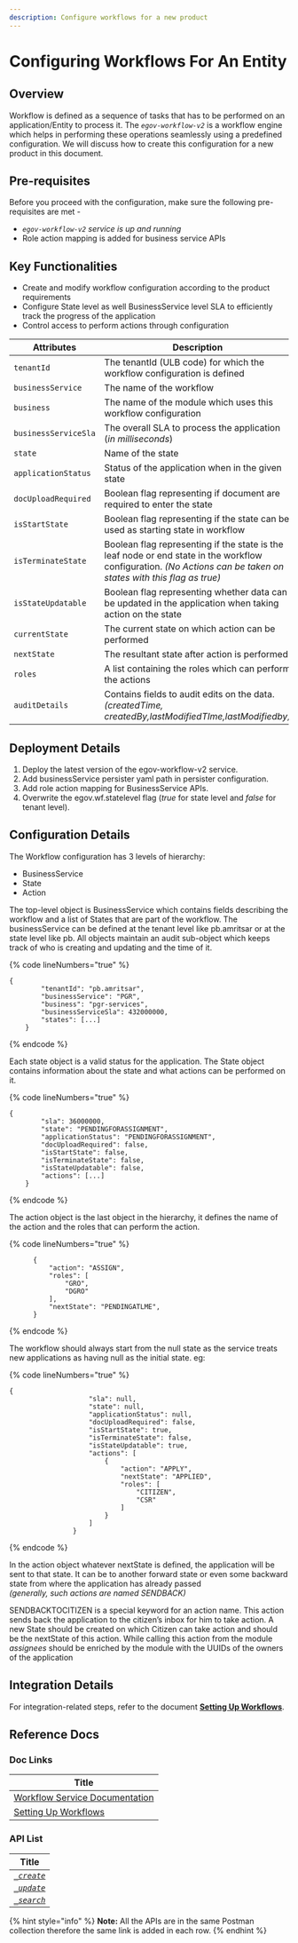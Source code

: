 ```yaml
---
description: Configure workflows for a new product
---
```


# Configuring Workflows For An Entity

## Overview

Workflow is defined as a sequence of tasks that has to be performed on an application/Entity to process it. The _`egov-workflow-v2`_ is a workflow engine which helps in performing these operations seamlessly using a predefined configuration. We will discuss how to create this configuration for a new product in this document.

## Pre-requisites

Before you proceed with the configuration, make sure the following pre-requisites are met -

* _`egov-workflow-v2` service is up and running_
* Role action mapping is added for business service APIs

## Key Functionalities

* Create and modify workflow configuration according to the product requirements
* Configure State level as well BusinessService level SLA to efficiently track the progress of the application
* Control access to perform actions through configuration

<table><thead><tr><th width="262">Attributes</th><th>Description</th></tr></thead><tbody><tr><td><code>tenantId</code></td><td>The tenantId (ULB code) for which the workflow configuration is defined</td></tr><tr><td><code>businessService</code></td><td>The name of the workflow</td></tr><tr><td><code>business</code></td><td>The name of the module which uses this workflow configuration</td></tr><tr><td><code>businessServiceSla</code></td><td>The overall SLA to process the application (<em>in milliseconds</em>)</td></tr><tr><td><code>state</code></td><td>Name of the state</td></tr><tr><td><code>applicationStatus</code></td><td>Status of the application when in the given state</td></tr><tr><td><code>docUploadRequired</code></td><td>Boolean flag representing if document are required to enter the state</td></tr><tr><td><code>isStartState</code></td><td>Boolean flag representing if the state can be used as starting state in workflow</td></tr><tr><td><code>isTerminateState</code></td><td>Boolean flag representing if the state is the leaf node or end state in the workflow configuration. <em>(No Actions can be taken on states with this flag as true)</em></td></tr><tr><td><code>isStateUpdatable</code></td><td>Boolean flag representing whether data can be updated in the application when taking action on the state</td></tr><tr><td><code>currentState</code></td><td>The current state on which action can be performed</td></tr><tr><td><code>nextState</code></td><td>The resultant state after action is performed</td></tr><tr><td><code>roles</code></td><td>A list containing the roles which can perform the actions</td></tr><tr><td><code>auditDetails</code></td><td>Contains fields to audit edits on the data. <em>(createdTime, createdBy,lastModifiedTIme,lastModifiedby)</em></td></tr></tbody></table>

## Deployment Details

1. Deploy the latest version of the egov-workflow-v2 service.
2. Add businessService persister yaml path in persister configuration.
3. Add role action mapping for BusinessService APIs.
4. Overwrite the egov.wf.statelevel flag (_true_ for state level and _false_ for tenant level).

## Configuration Details

The Workflow configuration has 3 levels of hierarchy:

* BusinessService
* State
* Action

The top-level object is BusinessService which contains fields describing the workflow and a list of States that are part of the workflow. The businessService can be defined at the tenant level like pb.amritsar or at the state level like pb. All objects maintain an audit sub-object which keeps track of who is creating and updating and the time of it.

{% code lineNumbers="true" %}
```
{
        "tenantId": "pb.amritsar",
        "businessService": "PGR",
        "business": "pgr-services",
        "businessServiceSla": 432000000,
        "states": [...]
    }
```
{% endcode %}

Each state object is a valid status for the application. The State object contains information about the state and what actions can be performed on it.

{% code lineNumbers="true" %}
```
{
        "sla": 36000000,
        "state": "PENDINGFORASSIGNMENT",
        "applicationStatus": "PENDINGFORASSIGNMENT",
        "docUploadRequired": false,
        "isStartState": false,
        "isTerminateState": false,
        "isStateUpdatable": false,
        "actions": [...]
    }
```
{% endcode %}

The action object is the last object in the hierarchy, it defines the name of the action and the roles that can perform the action.

{% code lineNumbers="true" %}
```
      {
          "action": "ASSIGN",
          "roles": [
              "GRO",
              "DGRO"
          ],
          "nextState": "PENDINGATLME",
      }
```
{% endcode %}

The workflow should always start from the null state as the service treats new applications as having null as the initial state. eg:

{% code lineNumbers="true" %}
```
{
                    "sla": null,
                    "state": null,
                    "applicationStatus": null,
                    "docUploadRequired": false,
                    "isStartState": true,
                    "isTerminateState": false,
                    "isStateUpdatable": true,
                    "actions": [
                        {
                            "action": "APPLY",
                            "nextState": "APPLIED",
                            "roles": [
                                "CITIZEN",
                                "CSR"
                            ]
                        }
                    ]
                }
```
{% endcode %}

In the action object whatever nextState is defined, the application will be sent to that state. It can be to another forward state or even some backward state from where the application has already passed\
_(generally, such actions are named SENDBACK)_

SENDBACKTOCITIZEN is a special keyword for an action name. This action sends back the application to the citizen’s inbox for him to take action. A new State should be created on which Citizen can take action and should be the nextState of this action. While calling this action from the module _assignees_ should be enriched by the module with the UUIDs of the owners of the application

## Integration Details

For integration-related steps, refer to the document [**Setting Up Workflows**](setting-up-workflows.md).

## Reference Docs

### Doc Links

| Title                                           |
| ----------------------------------------------- |
| [Workflow Service Documentation](./)            |
| [Setting Up Workflows](setting-up-workflows.md) |

### API List

| Title                                                                      |
| -------------------------------------------------------------------------- |
| [_`_create`_](https://www.getpostman.com/collections/8552e3de40c819e34190) |
| [_`_update`_](https://www.getpostman.com/collections/8552e3de40c819e34190) |
| [_`_search`_](https://www.getpostman.com/collections/8552e3de40c819e34190) |

{% hint style="info" %}
**Note:** All the APIs are in the same Postman collection therefore the same link is added in each row.
{% endhint %}
